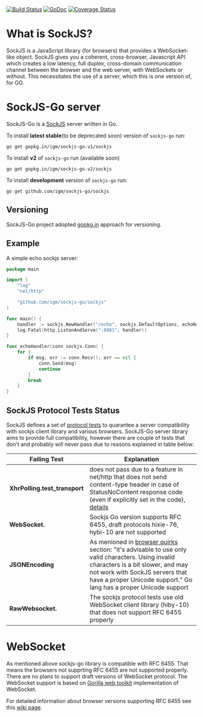 [![Build Status](https://api.travis-ci.org/igm/sockjs-go.svg?branch=master)](https://travis-ci.org/igm/sockjs-go) [![GoDoc](http://godoc.org/github.com/igm/sockjs-go/sockjs?status.png)](http://godoc.org/github.com/igm/sockjs-go/sockjs) [![Coverage Status](https://coveralls.io/repos/igm/sockjs-go/badge.png?branch=master)](https://coveralls.io/r/igm/sockjs-go?branch=master)

What is SockJS?
=

SockJS is a JavaScript library (for browsers) that provides a WebSocket-like
object. SockJS gives you a coherent, cross-browser, Javascript API
which creates a low latency, full duplex, cross-domain communication
channel between the browser and the web server, with WebSockets or without.
This necessitates the use of a server, which this is one version of, for GO.


SockJS-Go server
=

SockJS-Go is a [SockJS](https://github.com/sockjs/sockjs-client) server written in Go.

To install **latest stable**(to be deprecated soon) version of `sockjs-go` run:

    go get gopkg.in/igm/sockjs-go.v1/sockjs

To install **v2** of `sockjs-go` run (available soon)

    go get gopkg.in/igm/sockjs-go.v2/sockjs

To install **development** version of `sockjs-go` run:

    go get github.com/igm/sockjs-go/sockjs


Versioning
-

SockJS-Go project adopted [gopkg.in](http://gopkg.in) approach for versioning.


Example
-

A simple echo sockjs server:


```go
package main

import (
	"log"
	"net/http"

	"github.com/igm/sockjs-go/sockjs"
)

func main() {
	handler := sockjs.NewHandler("/echo", sockjs.DefaultOptions, echoHandler) 
	log.Fatal(http.ListenAndServe(":8081", handler))
}

func echoHandler(conn sockjs.Conn) {
	for {
		if msg, err := conn.Recv(); err == nil {
			conn.Send(msg)
			continue
		}
		break
	}
}
```


SockJS Protocol Tests Status
-
SockJS defines a set of [protocol tests](https://github.com/sockjs/sockjs-protocol) to quarantee a server compatibility with sockjs client library and various browsers. SockJS-Go server library aims to provide full compatibility, however there are couple of tests that don't and probably will never pass due to reasons explained in table below:


| Failing Test | Explanation |
| -------------| ------------|
| **XhrPolling.test_transport** | does not pass due to a feature in net/http that does not send content-type header in case of StatusNoContent response code (even if explicitly set in the code), [details](https://code.google.com/p/go/source/detail?r=902dc062bff8) |
| **WebSocket.** |  Sockjs Go version supports RFC 6455, draft protocols hixie-76, hybi-10 are not supported |
| **JSONEncoding** | As menioned in [browser quirks](https://github.com/sockjs/sockjs-client#browser-quirks) section: "it's advisable to use only valid characters. Using invalid characters is a bit slower, and may not work with SockJS servers that have a proper Unicode support." Go lang has a proper Unicode support |
| **RawWebsocket.** | The sockjs protocol tests use old WebSocket client library (hiby-10) that does not support RFC 6455 properly |

WebSocket
==
As mentioned above sockjs-go library is compatible with RFC 6455. That means the browsers not supprting RFC 6455 are not supported properly. There are no plans to support draft versions of WebSocket protocol. The WebSocket support is based on [Gorilla web toolkit](http://www.gorillatoolkit.org/pkg/websocket) implementation of WebSocket.

For detailed information about browser versions supporting RFC 6455 see this [wiki page](http://en.wikipedia.org/wiki/WebSocket#Browser_support).
